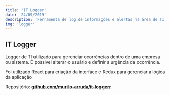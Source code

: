 ```yaml
---
title: 'IT Logger'
date: '24/09/2019'
description: 'Ferramenta de log de informações e alertas na área de TI.'
img: 'logger'
---
```


## IT Logger

Logger de TI utilizado para gerenciar ocorrências dentro de uma empresa ou sistema.
É possivel alterar o usuário e definir a urgência da ocorrência.

Foi utilizado React para criação da interface e Redux para gerenciar a lógica da aplicação

Repositório:
<a target="_blank" rel="noopener noreferrer" href="https://github.com/murilo-arruda/it-logger">
**github.com/murilo-arruda/it-loggerr**
</a>
